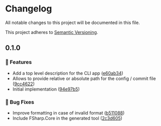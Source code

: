 # Changelog

All notable changes to this project will be documented in this file.

This project adheres to [Semantic Versioning](https://semver.org/spec/v2.0.0.html).

<!-- EasyBuild: START -->
<!-- last_commit_released: 8cdd6e8e9ff02764363b289d95c50412efaa4176 -->
<!-- EasyBuild: END -->

## 0.1.0

### 🚀 Features

- Add a top level description for the CLI app ([e60ab34](https://github.com/easybuild-org/EasyBuild.FileSystemProvider/commit/e60ab349637d7bc602542b5f378d465e93423960))
- Allows to provide relative or absolute path for the config / commit file ([9cc4622](https://github.com/easybuild-org/EasyBuild.FileSystemProvider/commit/9cc46228b09823ff4a7d0f43d2b649910bb599b2))
- Initial implementation ([94e97b5](https://github.com/easybuild-org/EasyBuild.FileSystemProvider/commit/94e97b5b06bc351d9419235df3e4af13cb45f121))
### 🐞 Bug Fixes

- Improve formatting in case of invalid format ([b511088](https://github.com/easybuild-org/EasyBuild.FileSystemProvider/commit/b5110881d905234aef41b12c96efd307909f99dc))
- Include FSharp.Core in the generated tool ([2c3d605](https://github.com/easybuild-org/EasyBuild.FileSystemProvider/commit/2c3d605e12e2bced3a01333fc14513f135e05d5a))
